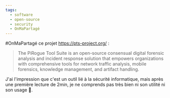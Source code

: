 ```yaml
---
tags:
  - software
  - open-source
  - security
  - OnMaPartagé
---
```

#OnMaPartagé ce projet https://pts-project.org/ :

> The PiRogue Tool Suite is an open-source consensual digital forensic analysis and incident response solution that empowers organizations with comprehensive tools for network traffic analysis, mobile forensics, knowledge management, and artifact handling. 

J'ai l'impression que c'est un outil lié à la sécurité informatique, mais après une première lecture de 2min, je ne comprends pas très bien ni son utilité ni son usage 🤔.